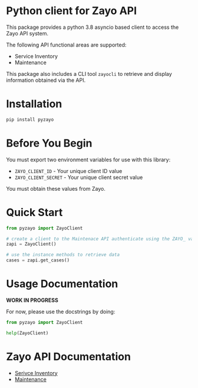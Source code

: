 # Python client for Zayo API

This package provides a python 3.8 asyncio based client to access the Zayo
API system.

The following API functional areas are supported:
   * Service Inventory
   * Maintenance

This package also includes a CLI tool `zayocli` to retrieve and display information
obtained via the API.

# Installation

```bash
pip install pyzayo
```

# Before You Begin

You must export two environment variables for use with this library:

  * `ZAYO_CLIENT_ID` - Your unique client ID value
  * `ZAYO_CLIENT_SECRET` - Your unique client secret value

You must obtain these values from Zayo.

# Quick Start

```python
from pyzayo import ZayoClient

# create a client to the Maintenace API authenticate using the ZAYO_ variables
zapi = ZayoClient()

# use the instance methods to retrieve data
cases = zapi.get_cases()
```

# Usage Documentation
**WORK IN PROGRESS**

For now, please use the docstrings by doing:
```python
from pyzayo import ZayoClient

help(ZayoClient)
```

# Zayo API Documentation
   * [Serivce Inventory](http://54.149.224.75/wp-content/uploads/2020/02/Service-Inventory-Wiki.pdf)
   * [Maintenance](http://54.149.224.75/wp-content/uploads/2020/03/Maintenance-Cases-Wiki.pdf)

